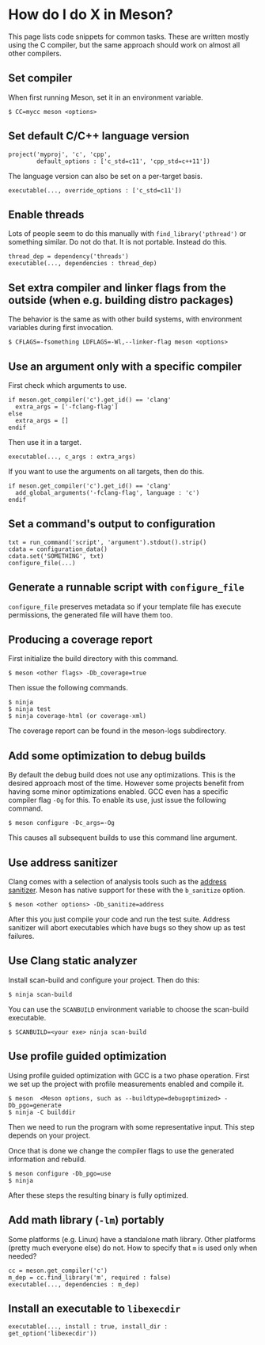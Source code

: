 # How do I do X in Meson?

This page lists code snippets for common tasks. These are written mostly using the C compiler, but the same approach should work on almost all other compilers.

## Set compiler

When first running Meson, set it in an environment variable.

```console
$ CC=mycc meson <options>
```

## Set default C/C++ language version

```meson
project('myproj', 'c', 'cpp',
        default_options : ['c_std=c11', 'cpp_std=c++11'])
```

The language version can also be set on a per-target basis.

```meson
executable(..., override_options : ['c_std=c11'])
```

## Enable threads

Lots of people seem to do this manually with `find_library('pthread')` or something similar. Do not do that. It is not portable. Instead do this.

```meson
thread_dep = dependency('threads')
executable(..., dependencies : thread_dep)
```

## Set extra compiler and linker flags from the outside (when e.g. building distro packages)

The behavior is the same as with other build systems, with environment variables during first invocation.

```console
$ CFLAGS=-fsomething LDFLAGS=-Wl,--linker-flag meson <options>
```

## Use an argument only with a specific compiler

First check which arguments to use.

```meson
if meson.get_compiler('c').get_id() == 'clang'
  extra_args = ['-fclang-flag']
else
  extra_args = []
endif
```

Then use it in a target.

```meson
executable(..., c_args : extra_args)
```

If you want to use the arguments on all targets, then do this.

```meson
if meson.get_compiler('c').get_id() == 'clang'
  add_global_arguments('-fclang-flag', language : 'c')
endif
```

## Set a command's output to configuration

```meson
txt = run_command('script', 'argument').stdout().strip()
cdata = configuration_data()
cdata.set('SOMETHING', txt)
configure_file(...)
```

## Generate a runnable script with `configure_file`

`configure_file` preserves metadata so if your template file has execute permissions, the generated file will have them too.

## Producing a coverage report

First initialize the build directory with this command.

```console
$ meson <other flags> -Db_coverage=true
```

Then issue the following commands.

```console
$ ninja
$ ninja test
$ ninja coverage-html (or coverage-xml)
```

The coverage report can be found in the meson-logs subdirectory.

## Add some optimization to debug builds

By default the debug build does not use any optimizations. This is the desired approach most of the time. However some projects benefit from having some minor optimizations enabled. GCC even has a specific compiler flag `-Og` for this. To enable its use, just issue the following command.

```console
$ meson configure -Dc_args=-Og
```

This causes all subsequent builds to use this command line argument.

## Use address sanitizer

Clang comes with a selection of analysis tools such as the [address sanitizer](https://clang.llvm.org/docs/AddressSanitizer.html). Meson has native support for these with the `b_sanitize` option.

```console
$ meson <other options> -Db_sanitize=address
```

After this you just compile your code and run the test suite. Address sanitizer will abort executables which have bugs so they show up as test failures.

## Use Clang static analyzer

Install scan-build and configure your project. Then do this:

```console
$ ninja scan-build
```

You can use the `SCANBUILD` environment variable to choose the scan-build executable.
```console
$ SCANBUILD=<your exe> ninja scan-build
```


## Use profile guided optimization

Using profile guided optimization with GCC is a two phase operation. First we set up the project with profile measurements enabled and compile it.

```console
$ meson  <Meson options, such as --buildtype=debugoptimized> -Db_pgo=generate
$ ninja -C builddir
```

Then we need to run the program with some representative input. This step depends on your project.

Once that is done we change the compiler flags to use the generated information and rebuild.

```console
$ meson configure -Db_pgo=use
$ ninja
```

After these steps the resulting binary is fully optimized.

## Add math library (`-lm`) portably

Some platforms (e.g. Linux) have a standalone math library. Other platforms (pretty much everyone else) do not. How to specify that `m` is used only when needed?

```meson
cc = meson.get_compiler('c')
m_dep = cc.find_library('m', required : false)
executable(..., dependencies : m_dep)
```

## Install an executable to `libexecdir`

```meson
executable(..., install : true, install_dir : get_option('libexecdir'))
```

